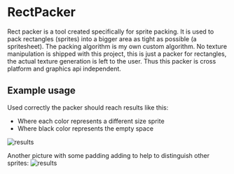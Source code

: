 # RectPacker

Rect packer is a tool created specifically for sprite packing. It is used to pack rectangles (sprites) into a bigger area as tight as possible (a spritesheet). The packing algorithm is my own custom algorithm. No texture manipulation is shipped with this project, this is just a packer for rectangles, the actual texture generation is left to the user. Thus this packer is cross platform and graphics api independent.

## Example usage

Used correctly the packer should reach results like this:

 - Where each color represents a different size sprite
 - Where black color represents the empty space
 
 ![results](https://user-images.githubusercontent.com/96961979/179387452-fea619b1-d0d7-46c0-9fb8-83ec897f14cb.png)
 
 Another picture with some padding adding to help to distinguish other sprites:
 ![results](https://user-images.githubusercontent.com/96961979/179387526-9e7f0846-6c30-4ef4-96e1-a3af711d06c9.png)

